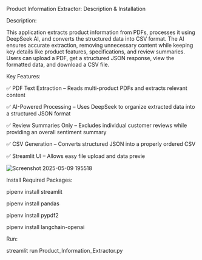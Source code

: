 Product Information Extractor: Description & Installation

Description:

This application extracts product information from PDFs, processes it using DeepSeek AI, and converts the structured data into CSV format. The AI ensures accurate extraction, removing unnecessary content while keeping key details like product features, specifications, and review summaries. Users can upload a PDF, get a structured JSON response, view the formatted data, and download a CSV file.

Key Features:

✅ PDF Text Extraction – Reads multi-product PDFs and extracts relevant content

✅ AI-Powered Processing – Uses DeepSeek to organize extracted data into a structured JSON format

✅ Review Summaries Only – Excludes individual customer reviews while providing an overall sentiment summary

✅ CSV Generation – Converts structured JSON into a properly ordered CSV

✅ Streamlit UI – Allows easy file upload and data previe

![Screenshot 2025-05-09 195518](https://github.com/user-attachments/assets/0b7d94ef-8801-4c49-900a-b5b69737f4bf)

Install Required Packages:

pipenv install streamlit

pipenv install pandas

pipenv install pypdf2

pipenv install langchain-openai

Run:

streamlit run Product_Information_Extractor.py  
